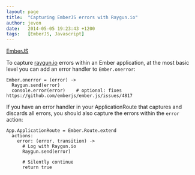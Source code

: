 ```yaml
---
layout: page
title:  "Capturing EmberJS errors with Raygun.io"
author: jevon
date:   2014-05-05 19:23:43 +1200
tags:   [EmberJS, Javascript]
---
```


[EmberJS](EmberJS.md)

To capture <a href="https://raygun.io">raygun.io</a> errors within an Ember application, at the most basic level you can add an error handler to `Ember.onerror`:

```
Ember.onerror = (error) ->
  Raygun.send(error)
  console.error(error)    # optional: fixes https://github.com/emberjs/ember.js/issues/4817
```

If you have an error handler in your ApplicationRoute that captures and discards all errors, you should also capture the errors within the `error` action:

```
App.ApplicationRoute = Ember.Route.extend
  actions:
    error: (error, transition) ->
      # Log with Raygun.io
      Raygun.send(error)

      # Silently continue
      return true
```
